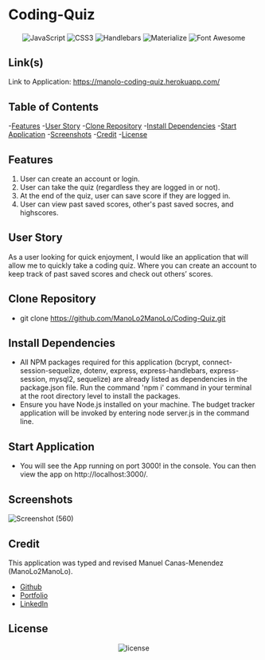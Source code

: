 # Coding-Quiz
<p align="center">
    <img align="center" src="https://img.shields.io/badge/-JavaScript-000000?style=for-the-badge&logo=JavaScript" alt="JavaScript" />
    <img align="center" src="https://img.shields.io/badge/-CSS3-000000?style=for-the-badge&logo=CSS3" alt="CSS3" />
    <img align="center" src="https://img.shields.io/badge/-Handlebars-000000?style=for-the-badge&logo=handlebars.js" alt="Handlebars" />
    <img align="center" src="https://img.shields.io/badge/-Materialize-000000?style=for-the-badge" alt="Materialize" />
    <img align="center" src="https://img.shields.io/badge/-Font%20Awesome-000000?style=for-the-badge&logo=font%20awesome" alt="Font Awesome" />
</p>

## Link(s)
Link to Application: https://manolo-coding-quiz.herokuapp.com/

## Table of Contents
-[Features](#features)
-[User Story](#user-story)
-[Clone Repository](#clone-repository)
-[Install Dependencies](#install-dependencies)
-[Start Application](#start-application)
-[Screenshots](#screenshots)
-[Credit](#credit)
-[License](#license)

## Features
1. User can create an account or login.
2. User can take the quiz (regardless they are logged in or not).
3. At the end of the quiz, user can save score if they are logged in.
4. User can view past saved scores, other's past saved socres, and highscores.

## User Story
As a user looking for quick enjoyment, I would like an application that will allow me to quickly take a coding quiz. Where you can create an account to keep track of past saved scores and check out others’ scores.

## Clone Repository
* git clone https://github.com/ManoLo2ManoLo/Coding-Quiz.git

## Install Dependencies
* All NPM packages required for this application (bcrypt, connect-session-sequelize, dotenv, express, express-handlebars, express-session, mysql2, sequelize) are already listed as dependencies in the package.json file. Run the
command 'npm i' command in your terminal at the root directory level to install the packages.
* Ensure you have Node.js installed on your machine. The budget tracker application will be invoked by entering node server.js in the command line.

## Start Application
* You will see the App running on port 3000! in the console. You can then view the app on http://localhost:3000/.

## Screenshots
![Screenshot (560)](https://user-images.githubusercontent.com/88364269/162162314-99d24a5d-0c30-4e84-85f4-82f15e4029ba.png)

## Credit
This application was typed and revised Manuel Canas-Menendez (ManoLo2ManoLo). <br />

* [Github](https://github.com/ManoLo2ManoLo)
* [Portfolio](https://manolo2manolo.github.io/React-Portfolio/)
* [LinkedIn](https://www.linkedin.com/in/manuel-canas-menendez-33354b21b/)

## License
<p align="center">
    <img align="center" src="https://img.shields.io/github/license/ManoLo2ManoLo/Coding-Quiz?style=for-the-badge" alt="license" />
</p>